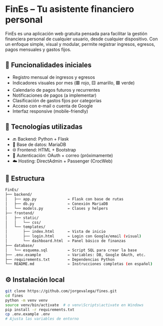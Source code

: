 # FinEs – Tu asistente financiero personal

FinEs es una aplicación web gratuita pensada para facilitar la gestión financiera personal de cualquier usuario, desde cualquier dispositivo. Con un enfoque simple, visual y modular, permite registrar ingresos, egresos, pagos mensuales y gastos fijos.

## 🚀 Funcionalidades iniciales

- Registro mensual de ingresos y egresos
- Indicadores visuales por mes (🟥 rojo, 🟨 amarillo, 🟩 verde)
- Calendario de pagos futuros y recurrentes
- Notificaciones de pagos (a implementar)
- Clasificación de gastos fijos por categorías
- Acceso con e-mail o cuenta de Google
- Interfaz responsive (mobile-friendly)

## 🧱 Tecnologías utilizadas

- 🔙 Backend: Python + Flask
- 💽 Base de datos: MariaDB
- 🌐 Frontend: HTML + Bootstrap
- 🔐 Autenticación: OAuth + correo (próximamente)
- ☁️ Hosting: DirectAdmin + Passenger (CrocWeb)

## 📂 Estructura

```bash
FinEs/
├── backend/
│   ├── app.py              ← Flask con base de rutas
│   ├── db.py               ← Conexión MariaDB
│   └── models.py           ← Clases y helpers
├── frontend/
│   ├── static/
│   │   └── css/
│   └── templates/
│       ├── index.html      ← Vista de inicio
│       ├── login.html      ← Login con Google/email (visual)
│       └── dashboard.html  ← Panel básico de finanzas
├── database/
│   └── esquema.sql         ← Script SQL para crear la base
├── .env.example            ← Variables: DB, Google OAuth, etc.
├── requirements.txt        ← Dependencias Python
└── README.md               ← Instrucciones completas (en español)
```

## ⚙️ Instalación local

```bash
git clone https://github.com/jorgevalega/fines.git
cd fines
python -m venv venv
source venv/bin/activate  # o venv\Scripts\activate en Windows
pip install -r requirements.txt
cp .env.example .env
# Ajusta las variables de entorno
```
